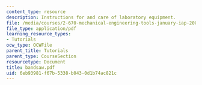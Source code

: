 ```yaml
---
content_type: resource
description: Instructions for and care of laboratory equipment.
file: /media/courses/2-670-mechanical-engineering-tools-january-iap-2004/6eb93981f67b5338b0430d1b74ac821c_bandsaw.pdf
file_type: application/pdf
learning_resource_types:
- Tutorials
ocw_type: OCWFile
parent_title: Tutorials
parent_type: CourseSection
resourcetype: Document
title: bandsaw.pdf
uid: 6eb93981-f67b-5338-b043-0d1b74ac821c
---
```

